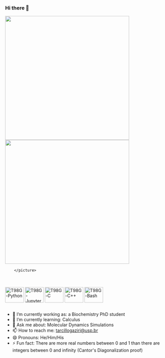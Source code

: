 ### Hi there 👋

<div>
    
</div>

<div style="display: inline_block">
    <div>
        <picture>
          <img style="height: 400; max-width: 400px;" src="https://github-readme-stats.vercel.app/api?username=T98G&show_icons=true&theme=dark" />
        </picture>
        <picture>
          <source
            srcset="https://github-readme-stats.vercel.app/api/top-langs/?username=T98G&theme=dark&layout=compact"
            media="(prefers-color-scheme: dark)" />
           <img style="height: 400; width: auto;" />
          

           
        </picture>
</div>

##

<div style="display: inline_block"><br>
  <img align="center" alt="T98G-Python" height="50" width="60" src="https://cdn.jsdelivr.net/gh/devicons/devicon@latest/icons/python/python-original.svg" />         
  <img align="center" alt="T98G-Jupyter" height="50" width="60" src="https://cdn.jsdelivr.net/gh/devicons/devicon@latest/icons/jupyter/jupyter-original.svg" />
  <img align="center" alt="T98G-C" height="50" width="60" src="https://cdn.jsdelivr.net/gh/devicons/devicon@latest/icons/c/c-plain.svg" />
  <img align="center" alt="T98G-C++" height="50" width="60" src="https://cdn.jsdelivr.net/gh/devicons/devicon@latest/icons/cplusplus/cplusplus-plain.svg" />
  <img align="center" alt="T98G-Bash" height="50" width="60" src="https://cdn.jsdelivr.net/gh/devicons/devicon@latest/icons/bash/bash-original.svg" />     
</div>

##

- 🔭 I’m currently working as: a Biochemistry PhD student
- 🌱 I’m currently learning: Calculus
- 💬 Ask me about: Molecular Dynamics Simulations
- 📫 How to reach me: tarcillogaziri@usp.br
- 😄 Pronouns: He/Him/His
- ⚡ Fun fact: There are more real numbers between 0 and 1 than there are integers between 0 and infinity (Cantor's Diagonalization proof)
